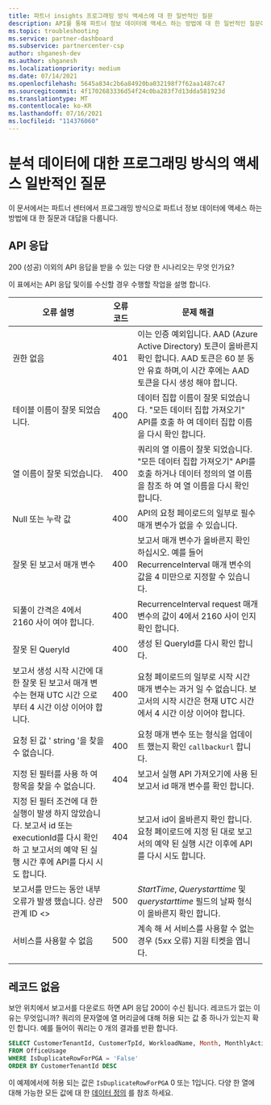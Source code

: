 ```yaml
---
title: 파트너 insights 프로그래밍 방식 액세스에 대 한 일반적인 질문
description: API를 통해 파트너 정보 데이터에 액세스 하는 방법에 대 한 일반적인 질문에 대 한 답을 가져옵니다.
ms.topic: troubleshooting
ms.service: partner-dashboard
ms.subservice: partnercenter-csp
author: shganesh-dev
ms.author: shganesh
ms.localizationpriority: medium
ms.date: 07/14/2021
ms.openlocfilehash: 5645a834c2b6a84920ba032198f7f62aa1487c47
ms.sourcegitcommit: 4f1702683336d54f24c0ba283f7d13dda581923d
ms.translationtype: MT
ms.contentlocale: ko-KR
ms.lasthandoff: 07/16/2021
ms.locfileid: "114376060"
---
```

# <a name="programmatic-access-of-analytics-data-common-questions"></a>분석 데이터에 대한 프로그래밍 방식의 액세스 일반적인 질문

이 문서에서는 파트너 센터에서 프로그래밍 방식으로 파트너 정보 데이터에 액세스 하는 방법에 대 한 질문과 대답을 다룹니다.

## <a name="api-responses"></a>API 응답

200 (성공) 이외의 API 응답을 받을 수 있는 다양 한 시나리오는 무엇 인가요?

이 표에서는 API 응답 및이를 수신할 경우 수행할 작업을 설명 합니다.

|    오류 설명     |    오류 코드     |    문제 해결     |
|    ----    |    ----    |    ----    |
|    권한 없음     |    401     |    이는 인증 예외입니다. AAD (Azure Active Directory) 토큰이 올바른지 확인 합니다. AAD 토큰은 60 분 동안 유효 하며,이 시간 후에는 AAD 토큰을 다시 생성 해야 합니다.     |
|    테이블 이름이 잘못 되었습니다.     |    400     |    데이터 집합 이름이 잘못 되었습니다. "모든 데이터 집합 가져오기" API를 호출 하 여 데이터 집합 이름을 다시 확인 합니다.     |
|    열 이름이 잘못 되었습니다.     |    400     |    쿼리의 열 이름이 잘못 되었습니다. "모든 데이터 집합 가져오기" API를 호출 하거나 데이터 정의의 열 이름을 참조 하 여 열 이름을 다시 확인 합니다.    |
|    Null 또는 누락 값     |    400     |    API의 요청 페이로드의 일부로 필수 매개 변수가 없을 수 있습니다.     |
|    잘못 된 보고서 매개 변수     |    400     |    보고서 매개 변수가 올바른지 확인 하십시오. 예를 들어 RecurrenceInterval 매개 변수의 값을 4 미만으로 지정할 수 있습니다.     |
|    되풀이 간격은 4에서 2160 사이 여야 합니다.     |    400     |    RecurrenceInterval request 매개 변수의 값이 4에서 2160 사이 인지 확인 합니다.     |
|    잘못 된 QueryId     |    400     |    생성 된 QueryId를 다시 확인 합니다.     |
|    보고서 생성 시작 시간에 대 한 잘못 된 보고서 매개 변수는 현재 UTC 시간 으로부터 4 시간 이상 이어야 합니다.     |    400     |    요청 페이로드의 일부로 시작 시간 매개 변수는 과거 일 수 없습니다. 보고서의 시작 시간은 현재 UTC 시간에서 4 시간 이상 이어야 합니다.     |
|    요청 된 값 ' string '을 찾을 수 없습니다.     |    400     |    요청 매개 변수 또는 형식을 업데이트 했는지 확인 `callbackurl` 합니다.     |
|    지정 된 필터를 사용 하 여 항목을 찾을 수 없습니다.     |    404     |    보고서 실행 API 가져오기에 사용 된 보고서 id 매개 변수를 확인 합니다.     |
|    지정 된 필터 조건에 대 한 실행이 발생 하지 않았습니다. 보고서 id 또는 executionId를 다시 확인 하 고 보고서의 예약 된 실행 시간 후에 API를 다시 시도 합니다.     |    404     |    보고서 id이 올바른지 확인 합니다. 요청 페이로드에 지정 된 대로 보고서의 예약 된 실행 시간 이후에 API를 다시 시도 합니다.     |
|    보고서를 만드는 동안 내부 오류가 발생 했습니다. 상관 관계 ID <>     |    500     |    *StartTime*, *Querystarttime* 및 *querystarttime* 필드의 날짜 형식이 올바른지 확인 합니다.     |
|    서비스를 사용할 수 없음    |    500     |    계속 해 서 서비스를 사용할 수 없는 경우 (5xx 오류) 지원 티켓을 엽니다.    |
|        |        |        |

## <a name="no-records"></a>레코드 없음

보안 위치에서 보고서를 다운로드 하면 API 응답 200이 수신 됩니다. 레코드가 없는 이유는 무엇입니까?
쿼리의 문자열에 열 머리글에 대해 허용 되는 값 중 하나가 있는지 확인 합니다. 예를 들어이 쿼리는 0 개의 결과를 반환 합니다.

```sql
SELECT CustomerTenantId, CustomerTpId, WorkloadName, Month, MonthlyActiveUsers 
FROM OfficeUsage 
WHERE IsDuplicateRowForPGA = 'False' 
ORDER BY CustomerTenantId DESC
```

이 예제에서에 허용 되는 값은 `IsDuplicateRowForPGA` 0 또는 1입니다. 다양 한 열에 대해 가능한 모든 값에 대 한 [데이터 정의](insights-data-definitions.md) 를 참조 하세요.
